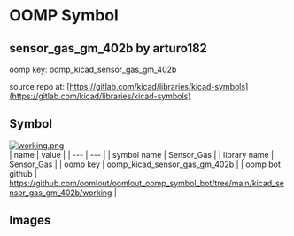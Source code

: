 # OOMP Symbol  
## sensor_gas_gm_402b  by arturo182  
  
oomp key: oomp_kicad_sensor_gas_gm_402b  
  
source repo at: [https://gitlab.com/kicad/libraries/kicad-symbols](https://gitlab.com/kicad/libraries/kicad-symbols)  
## Symbol  
  
[![working.png](working_600.png)](working.png)  
| name | value | 
| --- | --- | 
| symbol name | Sensor_Gas | 
| library name | Sensor_Gas | 
| oomp key | oomp_kicad_sensor_gas_gm_402b | 
| oomp bot github | https://github.com/oomlout/oomlout_oomp_symbol_bot/tree/main/kicad_sensor_gas_gm_402b/working | 
## Images  
